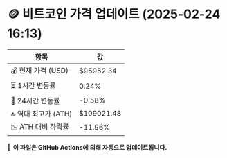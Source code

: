 # 🪙 비트코인 가격 업데이트 (2025-02-24 16:13)

| 항목                | 값 |
|--------------------|----------------|
| 💰 현재 가격 (USD) | $95952.34 |
| ⏳ 1시간 변동률    | 0.24% |
| 📆 24시간 변동률   | -0.58% |
| 🔝 역대 최고가 (ATH) | $109021.48 |
| 📉 ATH 대비 하락률 | -11.96% |

🔄 **이 파일은 GitHub Actions에 의해 자동으로 업데이트됩니다.**
